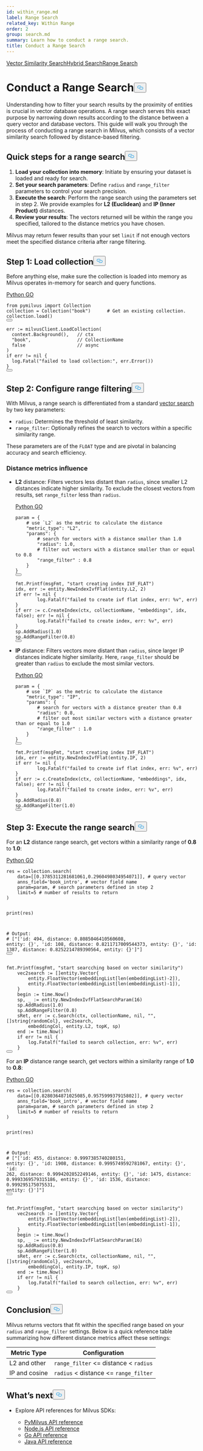 ```yaml
---
id: within_range.md
label: Range Search
related_key: Within Range
order: 2
group: search.md
summary: Learn how to conduct a range search.
title: Conduct a Range Search
---
```

<div class="tab-wrapper"><a href="/docs/it/search.md" class=''>Vector Similarity Search</a><a href="/docs/it/hybridsearch.md" class=''>Hybrid Search</a><a href="/docs/it/within_range.md" class='active '>Range Search</a></div>
<h1 id="Conduct-a-Range-Search" class="common-anchor-header">Conduct a Range Search<button data-href="#Conduct-a-Range-Search" class="anchor-icon" translate="no">
      <svg translate="no"
        aria-hidden="true"
        focusable="false"
        height="20"
        version="1.1"
        viewBox="0 0 16 16"
        width="16"
      >
        <path
          fill="#0092E4"
          fill-rule="evenodd"
          d="M4 9h1v1H4c-1.5 0-3-1.69-3-3.5S2.55 3 4 3h4c1.45 0 3 1.69 3 3.5 0 1.41-.91 2.72-2 3.25V8.59c.58-.45 1-1.27 1-2.09C10 5.22 8.98 4 8 4H4c-.98 0-2 1.22-2 2.5S3 9 4 9zm9-3h-1v1h1c1 0 2 1.22 2 2.5S13.98 12 13 12H9c-.98 0-2-1.22-2-2.5 0-.83.42-1.64 1-2.09V6.25c-1.09.53-2 1.84-2 3.25C6 11.31 7.55 13 9 13h4c1.45 0 3-1.69 3-3.5S14.5 6 13 6z"
        ></path>
      </svg>
    </button></h1><p>Understanding how to filter your search results by the proximity of entities is crucial in vector database operations. A range search serves this exact purpose by narrowing down results according to the distance between a query vector and database vectors. This guide will walk you through the process of conducting a range search in Milvus, which consists of a vector similarity search followed by distance-based filtering.</p>
<h2 id="Quick-steps-for-a-range-search" class="common-anchor-header">Quick steps for a range search<button data-href="#Quick-steps-for-a-range-search" class="anchor-icon" translate="no">
      <svg translate="no"
        aria-hidden="true"
        focusable="false"
        height="20"
        version="1.1"
        viewBox="0 0 16 16"
        width="16"
      >
        <path
          fill="#0092E4"
          fill-rule="evenodd"
          d="M4 9h1v1H4c-1.5 0-3-1.69-3-3.5S2.55 3 4 3h4c1.45 0 3 1.69 3 3.5 0 1.41-.91 2.72-2 3.25V8.59c.58-.45 1-1.27 1-2.09C10 5.22 8.98 4 8 4H4c-.98 0-2 1.22-2 2.5S3 9 4 9zm9-3h-1v1h1c1 0 2 1.22 2 2.5S13.98 12 13 12H9c-.98 0-2-1.22-2-2.5 0-.83.42-1.64 1-2.09V6.25c-1.09.53-2 1.84-2 3.25C6 11.31 7.55 13 9 13h4c1.45 0 3-1.69 3-3.5S14.5 6 13 6z"
        ></path>
      </svg>
    </button></h2><ol>
<li><strong>Load your collection into memory</strong>: Initiate by ensuring your dataset is loaded and ready for search.</li>
<li><strong>Set your search parameters</strong>: Define <code translate="no">radius</code> and <code translate="no">range_filter</code> parameters to control your search precision.</li>
<li><strong>Execute the search</strong>: Perform the range search using the parameters set in step 2. We provide examples for <strong>L2 (Euclidean)</strong> and <strong>IP (Inner Product)</strong> distances.</li>
<li><strong>Review your results</strong>: The vectors returned will be within the range you specified, tailored to the distance metrics you have chosen.</li>
</ol>
<div class="alert note">
Milvus may return fewer results than your set <code translate="no">limit</code> if not enough vectors meet the specified distance criteria after range filtering.
</div>
<h2 id="Step-1-Load-collection" class="common-anchor-header">Step 1: Load collection<button data-href="#Step-1-Load-collection" class="anchor-icon" translate="no">
      <svg translate="no"
        aria-hidden="true"
        focusable="false"
        height="20"
        version="1.1"
        viewBox="0 0 16 16"
        width="16"
      >
        <path
          fill="#0092E4"
          fill-rule="evenodd"
          d="M4 9h1v1H4c-1.5 0-3-1.69-3-3.5S2.55 3 4 3h4c1.45 0 3 1.69 3 3.5 0 1.41-.91 2.72-2 3.25V8.59c.58-.45 1-1.27 1-2.09C10 5.22 8.98 4 8 4H4c-.98 0-2 1.22-2 2.5S3 9 4 9zm9-3h-1v1h1c1 0 2 1.22 2 2.5S13.98 12 13 12H9c-.98 0-2-1.22-2-2.5 0-.83.42-1.64 1-2.09V6.25c-1.09.53-2 1.84-2 3.25C6 11.31 7.55 13 9 13h4c1.45 0 3-1.69 3-3.5S14.5 6 13 6z"
        ></path>
      </svg>
    </button></h2><p>Before anything else, make sure the collection is loaded into memory as Milvus operates in-memory for search and query functions.</p>
<div class="multipleCode">
  <a href="#python">Python </a>
  <a href="#go">GO</a>
</div>
<pre><code translate="no" class="language-python"><span class="hljs-keyword">from</span> pymilvus <span class="hljs-keyword">import</span> Collection
collection = Collection(<span class="hljs-string">&quot;book&quot;</span>)      <span class="hljs-comment"># Get an existing collection.</span>
collection.load()
<button class="copy-code-btn"></button></code></pre>
<pre><code translate="no" class="language-go">err := milvusClient.LoadCollection(
  context.Background(),   <span class="hljs-comment">// ctx</span>
  <span class="hljs-string">&quot;book&quot;</span>,                 <span class="hljs-comment">// CollectionName</span>
  <span class="hljs-literal">false</span>                   <span class="hljs-comment">// async</span>
)
<span class="hljs-keyword">if</span> err != <span class="hljs-literal">nil</span> {
  log.Fatal(<span class="hljs-string">&quot;failed to load collection:&quot;</span>, err.Error())
}
<button class="copy-code-btn"></button></code></pre>
<h2 id="Step-2-Configure-range-filtering" class="common-anchor-header">Step 2: Configure range filtering<button data-href="#Step-2-Configure-range-filtering" class="anchor-icon" translate="no">
      <svg translate="no"
        aria-hidden="true"
        focusable="false"
        height="20"
        version="1.1"
        viewBox="0 0 16 16"
        width="16"
      >
        <path
          fill="#0092E4"
          fill-rule="evenodd"
          d="M4 9h1v1H4c-1.5 0-3-1.69-3-3.5S2.55 3 4 3h4c1.45 0 3 1.69 3 3.5 0 1.41-.91 2.72-2 3.25V8.59c.58-.45 1-1.27 1-2.09C10 5.22 8.98 4 8 4H4c-.98 0-2 1.22-2 2.5S3 9 4 9zm9-3h-1v1h1c1 0 2 1.22 2 2.5S13.98 12 13 12H9c-.98 0-2-1.22-2-2.5 0-.83.42-1.64 1-2.09V6.25c-1.09.53-2 1.84-2 3.25C6 11.31 7.55 13 9 13h4c1.45 0 3-1.69 3-3.5S14.5 6 13 6z"
        ></path>
      </svg>
    </button></h2><p>With Milvus, a range search is differentiated from a standard <a href="/docs/it/search.md">vector search</a> by two key parameters:</p>
<ul>
<li><code translate="no">radius</code>: Determines the threshold of least similarity.</li>
<li><code translate="no">range_filter</code>: Optionally refines the search to vectors within a specific similarity range.</li>
</ul>
<p>These parameters are of the <code translate="no">FLOAT</code> type and are pivotal in balancing accuracy and search efficiency.</p>
<h3 id="Distance-metrics-influence" class="common-anchor-header">Distance metrics influence</h3><ul>
<li><p><strong>L2</strong> distance: Filters vectors less distant than <code translate="no">radius</code>, since smaller L2 distances indicate higher similarity. To exclude the closest vectors from results, set <code translate="no">range_filter</code> less than <code translate="no">radius</code>.</p>
  <div class="multipleCode">
    <a href="#python">Python </a>
    <a href="#go">GO</a>
  </div>
<pre><code translate="no" class="language-python">param = {
    <span class="hljs-comment"># use `L2` as the metric to calculate the distance</span>
    <span class="hljs-string">&quot;metric_type&quot;</span>: <span class="hljs-string">&quot;L2&quot;</span>,
    <span class="hljs-string">&quot;params&quot;</span>: {
        <span class="hljs-comment"># search for vectors with a distance smaller than 1.0</span>
        <span class="hljs-string">&quot;radius&quot;</span>: <span class="hljs-number">1.0</span>,
        <span class="hljs-comment"># filter out vectors with a distance smaller than or equal to 0.8</span>
        <span class="hljs-string">&quot;range_filter&quot;</span> : <span class="hljs-number">0.8</span>
    }
}
<button class="copy-code-btn"></button></code></pre>
<pre><code translate="no" class="language-go">fmt.Printf(msgFmt, <span class="hljs-string">&quot;start creating index IVF_FLAT&quot;</span>)
idx, err := entity.NewIndexIvfFlat(entity.L2, <span class="hljs-number">2</span>)
<span class="hljs-keyword">if</span> err != <span class="hljs-literal">nil</span> {
        log.Fatalf(<span class="hljs-string">&quot;failed to create ivf flat index, err: %v&quot;</span>, err)
}
<span class="hljs-keyword">if</span> err := c.CreateIndex(ctx, collectionName, <span class="hljs-string">&quot;embeddings&quot;</span>, idx, <span class="hljs-literal">false</span>); err != <span class="hljs-literal">nil</span> {
        log.Fatalf(<span class="hljs-string">&quot;failed to create index, err: %v&quot;</span>, err)
}
sp.AddRadius(<span class="hljs-number">1.0</span>)
sp.AddRangeFilter(<span class="hljs-number">0.8</span>)
<button class="copy-code-btn"></button></code></pre></li>
<li><p><strong>IP</strong> distance: Filters vectors more distant than <code translate="no">radius</code>, since larger IP distances indicate higher similarity. Here, <code translate="no">range_filter</code> should be greater than <code translate="no">radius</code> to exclude the most similar vectors.</p>
  <div class="multipleCode">
    <a href="#python">Python </a>
    <a href="#go">GO</a>
  </div>
<pre><code translate="no" class="language-python">param = {
    <span class="hljs-comment"># use `IP` as the metric to calculate the distance</span>
    <span class="hljs-string">&quot;metric_type&quot;</span>: <span class="hljs-string">&quot;IP&quot;</span>,
    <span class="hljs-string">&quot;params&quot;</span>: {
        <span class="hljs-comment"># search for vectors with a distance greater than 0.8</span>
        <span class="hljs-string">&quot;radius&quot;</span>: <span class="hljs-number">0.8</span>,
        <span class="hljs-comment"># filter out most similar vectors with a distance greater than or equal to 1.0</span>
        <span class="hljs-string">&quot;range_filter&quot;</span> : <span class="hljs-number">1.0</span>
    }
}
<button class="copy-code-btn"></button></code></pre>
<pre><code translate="no" class="language-go">fmt.Printf(msgFmt, <span class="hljs-string">&quot;start creating index IVF_FLAT&quot;</span>)
idx, err := entity.NewIndexIvfFlat(entity.IP, <span class="hljs-number">2</span>)
<span class="hljs-keyword">if</span> err != <span class="hljs-literal">nil</span> {
        log.Fatalf(<span class="hljs-string">&quot;failed to create ivf flat index, err: %v&quot;</span>, err)
}
<span class="hljs-keyword">if</span> err := c.CreateIndex(ctx, collectionName, <span class="hljs-string">&quot;embeddings&quot;</span>, idx, <span class="hljs-literal">false</span>); err != <span class="hljs-literal">nil</span> {
        log.Fatalf(<span class="hljs-string">&quot;failed to create index, err: %v&quot;</span>, err)
}
sp.AddRadius(<span class="hljs-number">0.8</span>)
sp.AddRangeFilter(<span class="hljs-number">1.0</span>)
<button class="copy-code-btn"></button></code></pre></li>
</ul>
<h2 id="Step-3-Execute-the-range-search" class="common-anchor-header">Step 3: Execute the range search<button data-href="#Step-3-Execute-the-range-search" class="anchor-icon" translate="no">
      <svg translate="no"
        aria-hidden="true"
        focusable="false"
        height="20"
        version="1.1"
        viewBox="0 0 16 16"
        width="16"
      >
        <path
          fill="#0092E4"
          fill-rule="evenodd"
          d="M4 9h1v1H4c-1.5 0-3-1.69-3-3.5S2.55 3 4 3h4c1.45 0 3 1.69 3 3.5 0 1.41-.91 2.72-2 3.25V8.59c.58-.45 1-1.27 1-2.09C10 5.22 8.98 4 8 4H4c-.98 0-2 1.22-2 2.5S3 9 4 9zm9-3h-1v1h1c1 0 2 1.22 2 2.5S13.98 12 13 12H9c-.98 0-2-1.22-2-2.5 0-.83.42-1.64 1-2.09V6.25c-1.09.53-2 1.84-2 3.25C6 11.31 7.55 13 9 13h4c1.45 0 3-1.69 3-3.5S14.5 6 13 6z"
        ></path>
      </svg>
    </button></h2><p>For an <strong>L2</strong> distance range search, get vectors within a similarity range of <strong>0.8</strong> to <strong>1.0</strong>:</p>
<div class="multipleCode">
  <a href="#python">Python </a>
  <a href="#go">GO</a>
</div>
<pre><code translate="no" class="language-python">res = collection.search(
    data=[[<span class="hljs-number">0.3785311281681061</span>,<span class="hljs-number">0.2960498034954071</span>]], <span class="hljs-comment"># query vector</span>
    anns_field=<span class="hljs-string">&#x27;book_intro&#x27;</span>, <span class="hljs-comment"># vector field name</span>
    param=param, <span class="hljs-comment"># search parameters defined in step 2</span>
    limit=<span class="hljs-number">5</span> <span class="hljs-comment"># number of results to return</span>
)

<span class="hljs-built_in">print</span>(res)

<span class="hljs-comment"># Output:</span>
<span class="hljs-comment"># [&quot;[&#x27;id: 494, distance: 0.8085046410560608, entity: {}&#x27;, &#x27;id: 108, distance: 0.8211717009544373, entity: {}&#x27;, &#x27;id: 1387, distance: 0.8252214789390564, entity: {}&#x27;]&quot;]</span>
<button class="copy-code-btn"></button></code></pre>
<pre><code translate="no" class="language-go">fmt.Printf(msgFmt, <span class="hljs-string">&quot;start searcching based on vector similarity&quot;</span>)
    vec2search := []entity.Vector{
        entity.FloatVector(embeddingList[<span class="hljs-built_in">len</span>(embeddingList)<span class="hljs-number">-2</span>]),
        entity.FloatVector(embeddingList[<span class="hljs-built_in">len</span>(embeddingList)<span class="hljs-number">-1</span>]),
    }
    begin := time.Now()
    sp, _ := entity.NewIndexIvfFlatSearchParam(<span class="hljs-number">16</span>)
    sp.AddRadius(<span class="hljs-number">1.0</span>)
    sp.AddRangeFilter(<span class="hljs-number">0.8</span>)
    sRet, err := c.Search(ctx, collectionName, <span class="hljs-literal">nil</span>, <span class="hljs-string">&quot;&quot;</span>, []<span class="hljs-type">string</span>{randomCol}, vec2search,
        embeddingCol, entity.L2, topK, sp)
    end := time.Now()
    <span class="hljs-keyword">if</span> err != <span class="hljs-literal">nil</span> {
        log.Fatalf(<span class="hljs-string">&quot;failed to search collection, err: %v&quot;</span>, err)
    }
<button class="copy-code-btn"></button></code></pre>
<p>For an <strong>IP</strong> distance range search, get vectors within a similarity range of <strong>1.0</strong> to <strong>0.8</strong>:</p>
<div class="multipleCode">
  <a href="#python">Python </a>
  <a href="#go">GO</a>
</div>
<pre><code translate="no" class="language-python">res = collection.search(
    data=[[<span class="hljs-number">0.8280364871025085</span>,<span class="hljs-number">0.957599937915802</span>]], <span class="hljs-comment"># query vector</span>
    anns_field=<span class="hljs-string">&#x27;book_intro&#x27;</span>, <span class="hljs-comment"># vector field name</span>
    param=param, <span class="hljs-comment"># search parameters defined in step 2</span>
    limit=<span class="hljs-number">5</span> <span class="hljs-comment"># number of results to return</span>
)

<span class="hljs-built_in">print</span>(res)

<span class="hljs-comment"># Output:</span>
<span class="hljs-comment"># [&quot;[&#x27;id: 455, distance: 0.9997385740280151, entity: {}&#x27;, &#x27;id: 1908, distance: 0.9995749592781067, entity: {}&#x27;, &#x27;id: 262, distance: 0.9994202852249146, entity: {}&#x27;, &#x27;id: 1475, distance: 0.9993369579315186, entity: {}&#x27;, &#x27;id: 1536, distance: 0.999295175075531, entity: {}&#x27;]&quot;]</span>
<button class="copy-code-btn"></button></code></pre>
<pre><code translate="no" class="language-go">fmt.Printf(msgFmt, <span class="hljs-string">&quot;start searcching based on vector similarity&quot;</span>)
    vec2search := []entity.Vector{
        entity.FloatVector(embeddingList[<span class="hljs-built_in">len</span>(embeddingList)<span class="hljs-number">-2</span>]),
        entity.FloatVector(embeddingList[<span class="hljs-built_in">len</span>(embeddingList)<span class="hljs-number">-1</span>]),
    }
    begin := time.Now()
    sp, _ := entity.NewIndexIvfFlatSearchParam(<span class="hljs-number">16</span>)
    sp.AddRadius(<span class="hljs-number">0.8</span>)
    sp.AddRangeFilter(<span class="hljs-number">1.0</span>)
    sRet, err := c.Search(ctx, collectionName, <span class="hljs-literal">nil</span>, <span class="hljs-string">&quot;&quot;</span>, []<span class="hljs-type">string</span>{randomCol}, vec2search,
        embeddingCol, entity.IP, topK, sp)
    end := time.Now()
    <span class="hljs-keyword">if</span> err != <span class="hljs-literal">nil</span> {
        log.Fatalf(<span class="hljs-string">&quot;failed to search collection, err: %v&quot;</span>, err)
    }
<button class="copy-code-btn"></button></code></pre>
<h2 id="Conclusion" class="common-anchor-header">Conclusion<button data-href="#Conclusion" class="anchor-icon" translate="no">
      <svg translate="no"
        aria-hidden="true"
        focusable="false"
        height="20"
        version="1.1"
        viewBox="0 0 16 16"
        width="16"
      >
        <path
          fill="#0092E4"
          fill-rule="evenodd"
          d="M4 9h1v1H4c-1.5 0-3-1.69-3-3.5S2.55 3 4 3h4c1.45 0 3 1.69 3 3.5 0 1.41-.91 2.72-2 3.25V8.59c.58-.45 1-1.27 1-2.09C10 5.22 8.98 4 8 4H4c-.98 0-2 1.22-2 2.5S3 9 4 9zm9-3h-1v1h1c1 0 2 1.22 2 2.5S13.98 12 13 12H9c-.98 0-2-1.22-2-2.5 0-.83.42-1.64 1-2.09V6.25c-1.09.53-2 1.84-2 3.25C6 11.31 7.55 13 9 13h4c1.45 0 3-1.69 3-3.5S14.5 6 13 6z"
        ></path>
      </svg>
    </button></h2><p>Milvus returns vectors that fit within the specified range based on your <code translate="no">radius</code> and <code translate="no">range_filter</code> settings. Below is a quick reference table summarizing how different distance metrics affect these settings:</p>
<table>
<thead>
<tr><th>Metric Type</th><th>Configuration</th></tr>
</thead>
<tbody>
<tr><td>L2 and other</td><td><code translate="no">range_filter</code> &lt;= distance &lt; <code translate="no">radius</code></td></tr>
<tr><td>IP and cosine</td><td><code translate="no">radius</code> &lt; distance &lt;= <code translate="no">range_filter</code></td></tr>
</tbody>
</table>
<h2 id="Whats-next" class="common-anchor-header">What’s next<button data-href="#Whats-next" class="anchor-icon" translate="no">
      <svg translate="no"
        aria-hidden="true"
        focusable="false"
        height="20"
        version="1.1"
        viewBox="0 0 16 16"
        width="16"
      >
        <path
          fill="#0092E4"
          fill-rule="evenodd"
          d="M4 9h1v1H4c-1.5 0-3-1.69-3-3.5S2.55 3 4 3h4c1.45 0 3 1.69 3 3.5 0 1.41-.91 2.72-2 3.25V8.59c.58-.45 1-1.27 1-2.09C10 5.22 8.98 4 8 4H4c-.98 0-2 1.22-2 2.5S3 9 4 9zm9-3h-1v1h1c1 0 2 1.22 2 2.5S13.98 12 13 12H9c-.98 0-2-1.22-2-2.5 0-.83.42-1.64 1-2.09V6.25c-1.09.53-2 1.84-2 3.25C6 11.31 7.55 13 9 13h4c1.45 0 3-1.69 3-3.5S14.5 6 13 6z"
        ></path>
      </svg>
    </button></h2><ul>
<li><p>Explore API references for Milvus SDKs:</p>
<ul>
<li><a href="/api-reference/pymilvus/v2.3.x/About.md">PyMilvus API reference</a></li>
<li><a href="/api-reference/node/v2.3.x/About.md">Node.js API reference</a></li>
<li><a href="/api-reference/go/v2.3.x/About.md">Go API reference</a></li>
<li><a href="/api-reference/java/v2.3.x/About.md">Java API reference</a></li>
</ul></li>
</ul>
